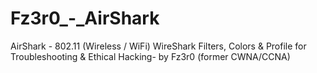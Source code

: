 # Fz3r0_-_AirShark
AirShark - 802.11 (Wireless / WiFi) WireShark Filters, Colors &amp; Profile for Troubleshooting &amp; Ethical Hacking- by Fz3r0 (former CWNA/CCNA)
